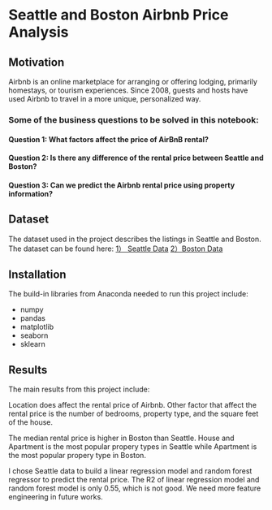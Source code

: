 # Seattle and Boston Airbnb Price Analysis

## Motivation

Airbnb is an online marketplace for arranging or offering lodging, primarily homestays, or tourism experiences. Since 2008, guests and hosts have used Airbnb to travel in a more unique, personalized way.


### Some of the business questions to be solved in this notebook:

#### Question 1: What factors affect the price of AirBnB rental?

#### Question 2: Is there any difference of the rental price between Seattle and Boston?

#### Question 3: Can we predict the Airbnb rental price using property information?

## Dataset
The dataset used in the project describes the listings in Seattle and Boston. The dataset can be found here: [1） Seattle Data](https://www.kaggle.com/airbnb/seattle) [2）Boston Data](https://www.kaggle.com/airbnb/boston)

## Installation

The build-in libraries from Anaconda needed to run this project include:

- numpy
- pandas
- matplotlib
- seaborn
- sklearn


## Results

The main results from this project include:

Location does affect the rental price of Airbnb. Other factor that affect the rental price is the number of bedrooms, property type, and the square feet of the house. 

The median rental price is higher in Boston than Seattle. House and Apartment is the most popular propery types in Seattle while Apartment is the most popular propery type in Boston. 

I chose Seattle data to build a linear regression model and random forest regressor to predict the rental price. The R2 of linear regression model and random forest model is only 0.55, which is not good. We need more feature engineering in future works.



